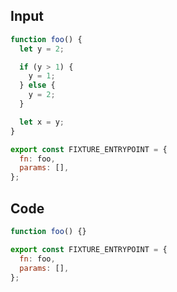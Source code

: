
## Input

```javascript
function foo() {
  let y = 2;

  if (y > 1) {
    y = 1;
  } else {
    y = 2;
  }

  let x = y;
}

export const FIXTURE_ENTRYPOINT = {
  fn: foo,
  params: [],
};

```

## Code

```javascript
function foo() {}

export const FIXTURE_ENTRYPOINT = {
  fn: foo,
  params: [],
};

```
      